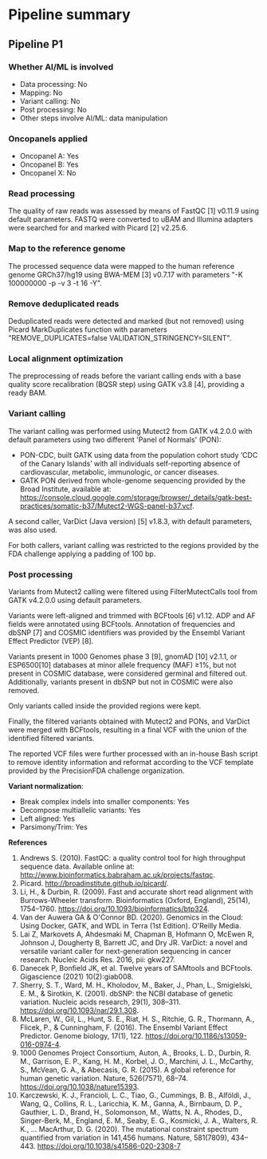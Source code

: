 
# Pipeline summary

## Pipeline P1
### Whether AI/ML is involved
- Data processing: No
- Mapping: No
- Variant calling: No
- Post processing: No
- Other steps involve AI/ML: data manipulation

### Oncopanels applied
- Oncopanel A: Yes
- Oncopanel B: Yes
- Oncopanel X: No

### Read processing
The quality of raw reads was assessed by means of FastQC [1] v0.11.9 using default parameters. FASTQ were converted to uBAM and Illumina adapters were searched for and marked with Picard [2] v2.25.6.

### Map to the reference genome
The processed sequence data were mapped to the human reference genome GRCh37/hg19 using BWA-MEM [3] v0.7.17 with parameters "-K 100000000 -p -v 3 -t 16 -Y".

### Remove deduplicated reads
Deduplicated reads were detected and marked (but not removed) using Picard MarkDuplicates function with parameters "REMOVE_DUPLICATES=false VALIDATION_STRINGENCY=SILENT".

### Local alignment optimization
The preprocessing of reads before the variant calling ends with a base quality score recalibration (BQSR step) using GATK v3.8 [4], providing a ready BAM.

### Variant calling
The variant calling was performed using Mutect2 from GATK v4.2.0.0 with default parameters using two different 'Panel of Normals' (PON):
- PON-CDC, built GATK using data from the population cohort study ‘CDC of the Canary Islands’ with all individuals self-reporting absence of cardiovascular, metabolic, immunologic, or cancer diseases.
- GATK PON derived from whole-genome sequencing provided by the Broad Institute, available at: https://console.cloud.google.com/storage/browser/_details/gatk-best-practices/somatic-b37/Mutect2-WGS-panel-b37.vcf.

A second caller, VarDict (Java version) [5] v1.8.3, with default parameters, was also used.

For both callers, variant calling was restricted to the regions provided by the FDA challenge applying a padding of 100 bp.

### Post processing
Variants from Mutect2 calling were filtered using FilterMutectCalls tool from GATK v4.2.0.0 using default parameters.

Variants were left-aligned and trimmed with BCFtools [6] v1.12. ADP and AF fields were annotated using BCFtools. Annotation of frequencies and dbSNP [7] and COSMIC identifiers was provided by the Ensembl Variant Effect Predictor (VEP) [8].

Variants present in 1000 Genomes phase 3 [9], gnomAD [10] v2.1.1, or ESP6500[10] databases at minor allele frequency (MAF) ≥1%, but not present in COSMIC database, were considered germinal and filtered out. Additionally, variants present in dbSNP but not in COSMIC were also removed. 

Only variants called inside the provided regions were kept. 

Finally, the filtered variants obtained with Mutect2 and PONs, and VarDict were merged with BCFtools, resulting in a final VCF with the union of the identified filtered variants.

The reported VCF files were further processed with an in-house Bash script to remove identity information and reformat according to the VCF template provided by the PrecisionFDA challenge organization.

**Variant normalization**:
- Break complex indels into smaller components: Yes
- Decompose multiallelic variants: Yes
- Left aligned: Yes
- Parsimony/Trim: Yes

**References**
1. Andrews S. (2010). FastQC: a quality control tool for high throughput sequence data. Available online at: http://www.bioinformatics.babraham.ac.uk/projects/fastqc.
2. Picard. http://broadinstitute.github.io/picard/.
3. Li, H., & Durbin, R. (2009). Fast and accurate short read alignment with Burrows-Wheeler transform. Bioinformatics (Oxford, England), 25(14), 1754–1760. https://doi.org/10.1093/bioinformatics/btp324.
4. Van der Auwera GA & O'Connor BD. (2020). Genomics in the Cloud: Using Docker, GATK, and WDL in Terra (1st Edition). O'Reilly Media.
5. Lai Z, Markovets A, Ahdesmaki M, Chapman B, Hofmann O, McEwen R, Johnson J, Dougherty B, Barrett JC, and Dry JR. VarDict: a novel and versatile variant caller for next-generation sequencing in cancer research. Nucleic Acids Res. 2016, pii: gkw227.
6. Danecek P, Bonfield JK, et al. Twelve years of SAMtools and BCFtools. Gigascience (2021) 10(2):giab008.
7. Sherry, S. T., Ward, M. H., Kholodov, M., Baker, J., Phan, L., Smigielski, E. M., & Sirotkin, K. (2001). dbSNP: the NCBI database of genetic variation. Nucleic acids research, 29(1), 308–311. https://doi.org/10.1093/nar/29.1.308.
8. McLaren, W., Gil, L., Hunt, S. E., Riat, H. S., Ritchie, G. R., Thormann, A., Flicek, P., & Cunningham, F. (2016). The Ensembl Variant Effect Predictor. Genome biology, 17(1), 122. https://doi.org/10.1186/s13059-016-0974-4.
9. 1000 Genomes Project Consortium, Auton, A., Brooks, L. D., Durbin, R. M., Garrison, E. P., Kang, H. M., Korbel, J. O., Marchini, J. L., McCarthy, S., McVean, G. A., & Abecasis, G. R. (2015). A global reference for human genetic variation. Nature, 526(7571), 68–74. https://doi.org/10.1038/nature15393. 
10. Karczewski, K. J., Francioli, L. C., Tiao, G., Cummings, B. B., Alföldi, J., Wang, Q., Collins, R. L., Laricchia, K. M., Ganna, A., Birnbaum, D. P., Gauthier, L. D., Brand, H., Solomonson, M., Watts, N. A., Rhodes, D., Singer-Berk, M., England, E. M., Seaby, E. G., Kosmicki, J. A., Walters, R. K., … MacArthur, D. G. (2020). The mutational constraint spectrum quantified from variation in 141,456 humans. Nature, 581(7809), 434–443. https://doi.org/10.1038/s41586-020-2308-7 

